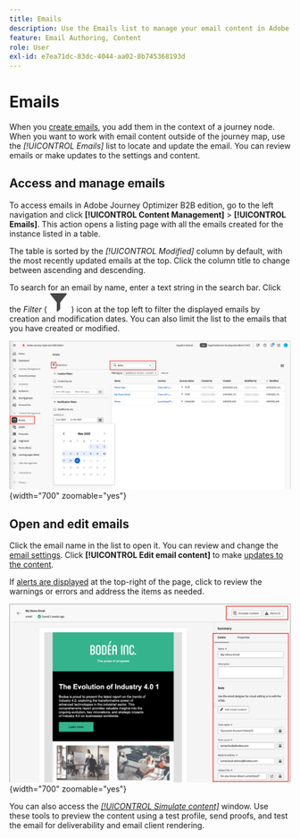```yaml
---
title: Emails
description: Use the Emails list to manage your email content in Adobe Journey Optimizer B2B Edition. You can easily assess and update emails across your journeys.
feature: Email Authoring, Content
role: User
exl-id: e7ea71dc-83dc-4044-aa02-8b745368193d
---
```

# Emails

When you [create emails](./add-email.md), you add them in the context of a journey node. When you want to work with email content outside of the journey map, use the _[!UICONTROL Emails]_ list to locate and update the email. You can review emails or make updates to the settings and content.

## Access and manage emails

To access emails in Adobe Journey Optimizer B2B edition, go to the left navigation and click **[!UICONTROL Content Management]** > **[!UICONTROL Emails]**. This action opens a listing page with all the emails created for the instance listed in a table.

The table is sorted by the _[!UICONTROL Modified]_ column by default, with the most recently updated emails at the top. Click the column title to change between ascending and descending.

To search for an email by name, enter a text string in the search bar. Click the _Filter_ ( ![Filter icon](../assets/do-not-localize/icon-filter.svg) ) icon at the top left to filter the displayed emails by creation and modification dates. You can also limit the list to the emails that you have created or modified.

![Access the email templates library and filter by name and dates](./assets/emails-list-filtered.png){width="700" zoomable="yes"}

## Open and edit emails

Click the email name in the list to open it. You can review and change the [email settings](./add-email.md#define-the-email-settings). Click **[!UICONTROL Edit email content]** to make [updates to the content](./email-authoring.md). 

If [alerts are displayed](./add-email.md#check-alerts) at the top-right of the page, click to review the warnings or errors and address the items as needed.

![Open the email to make updates](./assets/email-open-update.png){width="700" zoomable="yes"}

You can also access the [_[!UICONTROL Simulate content]_](./email-simulate-content.md) window. Use these tools to preview the content using a test profile, send proofs, and test the email for deliverability and email client rendering. 
